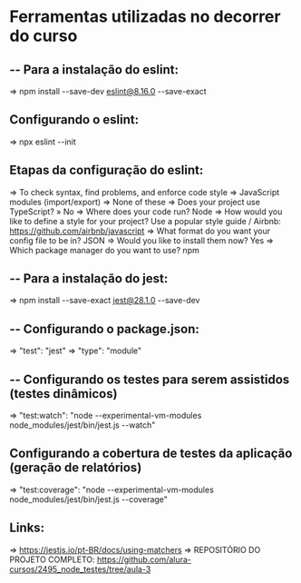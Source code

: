 # Ferramentas utilizadas no decorrer do curso

## -- Para a instalação do eslint:
=> npm install --save-dev eslint@8.16.0 --save-exact

## Configurando o eslint:
=> npx eslint --init

## Etapas da configuração do eslint:
=> To check syntax, find problems, and enforce code style
=> JavaScript modules (import/export)
=> None of these
=> Does your project use TypeScript? » No
=> Where does your code run? Node
=> How would you like to define a style for your project? Use a popular style guide / Airbnb: https://github.com/airbnb/javascript
=> What format do you want your config file to be in? JSON
=> Would you like to install them now? Yes
=> Which package manager do you want to use? npm

## -- Para a instalação do jest:
=> npm install --save-exact jest@28.1.0 --save-dev

## -- Configurando o package.json: 
=> "test": "jest"
=> "type": "module"

## -- Configurando os testes para serem assistidos (testes dinâmicos)
=> "test:watch": "node --experimental-vm-modules node_modules/jest/bin/jest.js --watch"

## Configurando a cobertura de testes da aplicação (geração de relatórios)
=> "test:coverage": "node --experimental-vm-modules node_modules/jest/bin/jest.js --coverage"

## Links:

=> https://jestjs.io/pt-BR/docs/using-matchers
=> REPOSITÓRIO DO PROJETO COMPLETO: https://github.com/alura-cursos/2495_node_testes/tree/aula-3